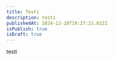 ```yaml
---
title: Testi
description: testi
publishedAt: 2024-12-28T19:27:21.822Z
isPublish: true
isDraft: true
---
```

t﻿esti